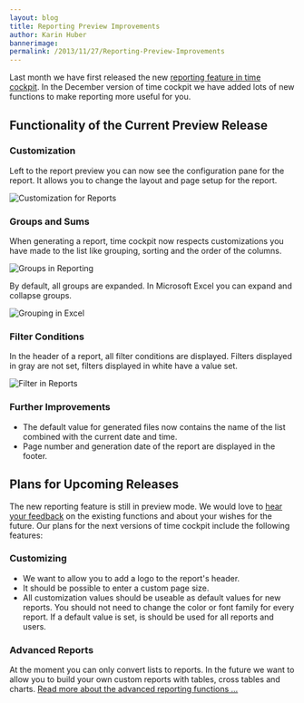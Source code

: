 ```yaml
---
layout: blog
title: Reporting Preview Improvements
author: Karin Huber
bannerimage: 
permalink: /2013/11/27/Reporting-Preview-Improvements
---
```


<p xmlns="http://www.w3.org/1999/xhtml">Last month we have first released the new <a href="http://www.timecockpit.com/blog/2013/10/29/Reporting-Preview" title="Reporting in time cockpit">reporting feature in time cockpit</a>. In the December version of time cockpit we have added lots of new functions to make reporting more useful for you.</p><h2 xmlns="http://www.w3.org/1999/xhtml">Functionality of the Current Preview Release</h2><h3 xmlns="http://www.w3.org/1999/xhtml">Customization</h3><p xmlns="http://www.w3.org/1999/xhtml">Left to the report preview you can now see the configuration pane for the report. It allows you to change the layout and page setup for the report.</p><p xmlns="http://www.w3.org/1999/xhtml">
  <img src="{{site.baseurl}}/images/blog/2013/11/Reporting/ReportingConfiguration.png" alt="Customization for Reports" title="Customization for Reports" />
</p><h3 xmlns="http://www.w3.org/1999/xhtml">Groups and Sums</h3><p xmlns="http://www.w3.org/1999/xhtml">When generating a report, time cockpit now respects customizations you have made to the list like grouping, sorting and the order of the columns.</p><p xmlns="http://www.w3.org/1999/xhtml">
  <img src="{{site.baseurl}}/images/blog/2013/11/Reporting/GroupedReport.png" alt="Groups in Reporting" title="Groups in Reporting" />
</p><p xmlns="http://www.w3.org/1999/xhtml">By default, all groups are expanded. In Microsoft Excel you can expand and collapse groups.</p><p xmlns="http://www.w3.org/1999/xhtml">
  <img src="{{site.baseurl}}/images/blog/2013/11/Reporting/GroupingInExcel.png" alt="Grouping in Excel" title="Grouping in Excel" />
</p><h3 xmlns="http://www.w3.org/1999/xhtml">Filter Conditions</h3><p xmlns="http://www.w3.org/1999/xhtml">In the header of a report, all filter conditions are displayed. Filters displayed in gray are not set, filters displayed in white have a value set.</p><p xmlns="http://www.w3.org/1999/xhtml">
  <img src="{{site.baseurl}}/images/blog/2013/11/Reporting/FilterInReports.png" alt="Filter in Reports" title="Filter in Reports" />
</p><h3 xmlns="http://www.w3.org/1999/xhtml">Further Improvements</h3><ul xmlns="http://www.w3.org/1999/xhtml">
  <li>The default value for generated files now contains the name of the list combined with the current date and time.</li>
  <li>Page number and generation date of the report are displayed in the footer.</li>
</ul><h2 xmlns="http://www.w3.org/1999/xhtml">Plans for Upcoming Releases</h2><p xmlns="http://www.w3.org/1999/xhtml">The new reporting feature is still in preview mode. We would love to <a href="mailto:support@timecockpit.com" title="Send us your feedback">hear your feedback</a> on the existing functions and about your wishes for the future. Our plans for the next versions of time cockpit include the following features:</p><h3 xmlns="http://www.w3.org/1999/xhtml">Customizing</h3><ul xmlns="http://www.w3.org/1999/xhtml">
  <li>We want to allow you to add a logo to the report's header.</li>
  <li>It should be possible to enter a custom page size.</li>
  <li>All customization values should be useable as default values for new reports. You should not need to change the color or font family for every report. If a default value is set, is should be used for all reports and users.</li>
</ul><h3 xmlns="http://www.w3.org/1999/xhtml">Advanced Reports</h3><p xmlns="http://www.w3.org/1999/xhtml">At the moment you can only convert lists to reports. In the future we want to allow you to build your own custom reports with tables, cross tables and charts. <a href="http://www.timecockpit.com/blog/2013/10/29/Reporting-Preview#advanced" title="Advanced Reporting Functions">Read more about the advanced reporting functions ...</a></p>